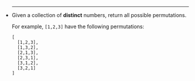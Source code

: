 
 * ------

   Given a collection of **distinct** numbers, return all possible permutations.

   For example,
   `[1,2,3]` have the following permutations:

   ```
   [
     [1,2,3],
     [1,3,2],
     [2,1,3],
     [2,3,1],
     [3,1,2],
     [3,2,1]
   ]
   ```


```Javascript

```

